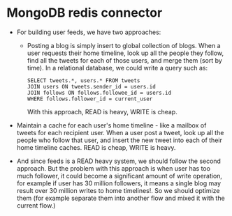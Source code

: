 # MongoDB redis connector

- For building user feeds, we have two approaches:
    - Posting a blog is simply insert to global collection of blogs.
      When a user requests their home timeline, look up all the people they follow, find all the tweets for each of
      those users, and merge them (sort by time). In a relational database, we could write a query such as:
      ```
      SELECT tweets.*, users.* FROM tweets
      JOIN users ON tweets.sender_id = users.id
      JOIN follows ON follows.followee_id = users.id
      WHERE follows.follower_id = current_user
      ```
      With this approach, READ is heavy, WRITE is cheap.


- Maintain a cache for each user's home timeline - like a mailbox of tweets for each recipient user. When a user post a
  tweet, look up all the people who follow that user, and insert the new tweet into each of their home timeline caches.
  READ is cheap, WRITE is heavy.

- And since feeds is a READ heavy system, we should follow the second approach. But the problem with this approach is
  when user has too much follower, it could become a significant amount of write operation, for example if user has 30
  million followers, it means a single blog may result over 30 million writes to home timelines!. So we should optimize
  them (for example separate them into another flow and mixed it with the current flow.)